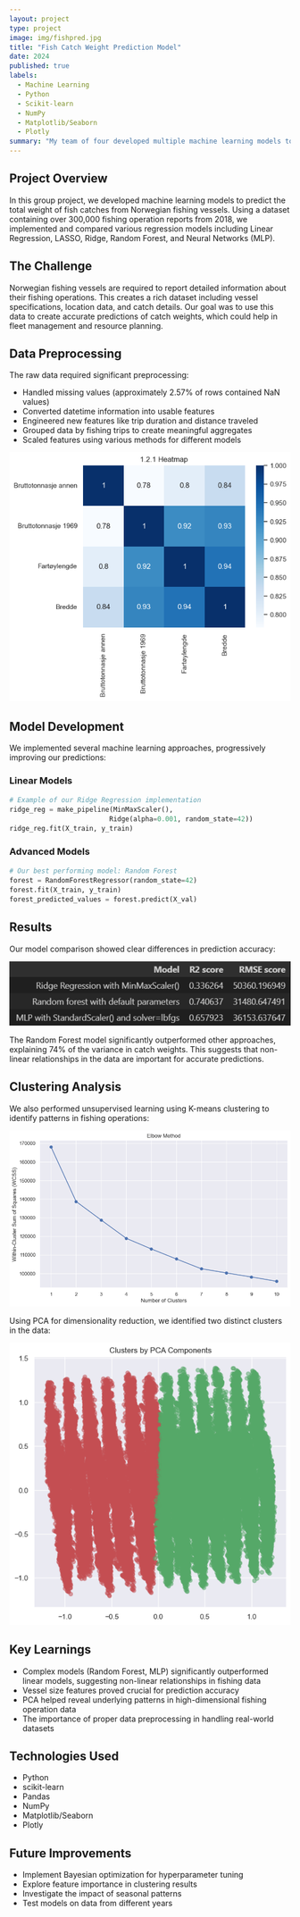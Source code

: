 ```yaml
---
layout: project
type: project
image: img/fishpred.jpg
title: "Fish Catch Weight Prediction Model"
date: 2024
published: true
labels:
  - Machine Learning
  - Python
  - Scikit-learn
  - NumPy
  - Matplotlib/Seaborn
  - Plotly
summary: "My team of four developed multiple machine learning models to predict the weight of fish in a single catch operation for our INFO284 Machine Learning course at the University of Bergen."
---
```


## Project Overview
In this group project, we developed machine learning models to predict the total weight of fish catches from Norwegian fishing vessels. Using a dataset containing over 300,000 fishing operation reports from 2018, we implemented and compared various regression models including Linear Regression, LASSO, Ridge, Random Forest, and Neural Networks (MLP).

## The Challenge
Norwegian fishing vessels are required to report detailed information about their fishing operations. This creates a rich dataset including vessel specifications, location data, and catch details. Our goal was to use this data to create accurate predictions of catch weights, which could help in fleet management and resource planning.

## Data Preprocessing
The raw data required significant preprocessing:
- Handled missing values (approximately 2.57% of rows contained NaN values)
- Converted datetime information into usable features
- Engineered new features like trip duration and distance traveled
- Grouped data by fishing trips to create meaningful aggregates
- Scaled features using various methods for different models

![](../img/fish-predict/heatmap.png)


## Model Development
We implemented several machine learning approaches, progressively improving our predictions:

### Linear Models
```python
# Example of our Ridge Regression implementation
ridge_reg = make_pipeline(MinMaxScaler(), 
                         Ridge(alpha=0.001, random_state=42))
ridge_reg.fit(X_train, y_train)
```

### Advanced Models
```python
# Our best performing model: Random Forest
forest = RandomForestRegressor(random_state=42)
forest.fit(X_train, y_train)
forest_predicted_values = forest.predict(X_val)
```



## Results
Our model comparison showed clear differences in prediction accuracy:

![](../img/fish-predict/prediction-results.png)

The Random Forest model significantly outperformed other approaches, explaining 74% of the variance in catch weights. This suggests that non-linear relationships in the data are important for accurate predictions.

## Clustering Analysis
We also performed unsupervised learning using K-means clustering to identify patterns in fishing operations:

![](../img/fish-predict/elbow-method.png)

Using PCA for dimensionality reduction, we identified two distinct clusters in the data:

![](../img/fish-predict/PCA-clustering.png)

## Key Learnings
- Complex models (Random Forest, MLP) significantly outperformed linear models, suggesting non-linear relationships in fishing data
- Vessel size features proved crucial for prediction accuracy
- PCA helped reveal underlying patterns in high-dimensional fishing operation data
- The importance of proper data preprocessing in handling real-world datasets

## Technologies Used
- Python
- scikit-learn
- Pandas
- NumPy
- Matplotlib/Seaborn
- Plotly

## Future Improvements
- Implement Bayesian optimization for hyperparameter tuning
- Explore feature importance in clustering results
- Investigate the impact of seasonal patterns
- Test models on data from different years


